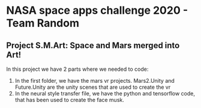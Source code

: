 # NASA space apps challenge 2020 - Team Random 
## Project S.M.Art: Space and Mars merged into Art!

In this project we have 2 parts where we needed to code:
1) In the first folder, we have the mars vr projects. Mars2.Unity and Future.Unity are the unity scenes that are used to create the vr
2) In the neural style transfer file, we have the python and tensorflow code, that has been used to create the face musk.
